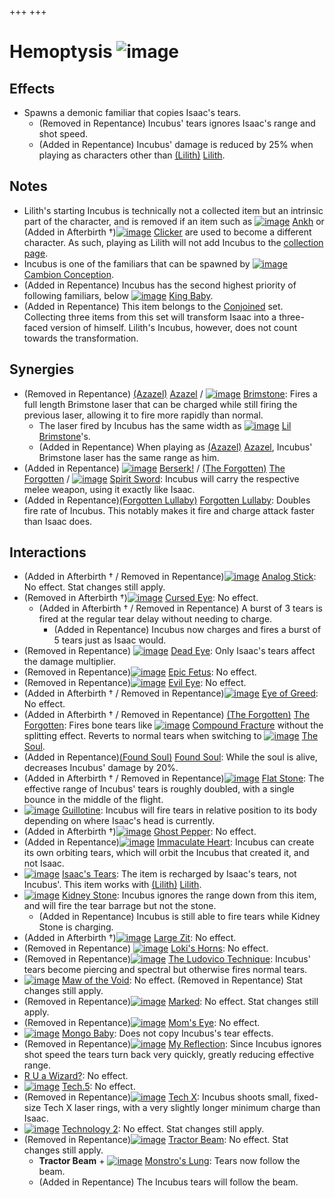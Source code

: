 +++
+++

 # Hemoptysis ![image](/image/Hemoptysis.png) 


Effects
---------


* Spawns a demonic familiar that copies Isaac's tears.
	+ (Removed in Repentance) Incubus' tears ignores Isaac's range and shot speed.
	+ (Added in Repentance) Incubus' damage is reduced by 25% when playing as characters other than  [(Lilith)](/wiki/Lilith "Lilith") [Lilith](/wiki/Lilith "Lilith").


Notes
-------


* Lilith's starting Incubus is technically not a collected item but an intrinsic part of the character, and is removed if an item such as [![image](/image/Ankh.png)](/wiki/Ankh "Ankh") [Ankh](/wiki/Ankh "Ankh") or (Added in Afterbirth †)[![image](/image/Clicker.png)](/wiki/Clicker "Clicker") [Clicker](/wiki/Clicker "Clicker") are used to become a different character. As such, playing as Lilith will not add Incubus to the [collection page](/wiki/Collection_page "Collection page").
* Incubus is one of the familiars that can be spawned by [![image](/image/Cambion_Conception.png)](/wiki/Cambion_Conception "Cambion Conception") [Cambion Conception](/wiki/Cambion_Conception "Cambion Conception").
* (Added in Repentance) Incubus has the second highest priority of following familiars, below [![image](/image/King_Baby.png)](/wiki/King_Baby "King Baby") [King Baby](/wiki/King_Baby "King Baby").
* (Added in Repentance) This item belongs to the [Conjoined](/wiki/Conjoined "Conjoined") set. Collecting three items from this set will transform Isaac into a three-faced version of himself. Lilith's Incubus, however, does not count towards the transformation.


Synergies
-----------


* (Removed in Repentance)  [(Azazel)](/wiki/Azazel "Azazel") [Azazel](/wiki/Azazel "Azazel") / [![image](/image/Brimstone.png)](/wiki/Brimstone "Brimstone") [Brimstone](/wiki/Brimstone "Brimstone"): Fires a full length Brimstone laser that can be charged while still firing the previous laser, allowing it to fire more rapidly than normal.
	+ The laser fired by Incubus has the same width as [![image](/image/Lil_Brimstone.png)](/wiki/Lil_Brimstone "Lil Brimstone") [Lil Brimstone](/wiki/Lil_Brimstone "Lil Brimstone")'s.
	+ (Added in Repentance) When playing as  [(Azazel)](/wiki/Azazel "Azazel") [Azazel](/wiki/Azazel "Azazel"), Incubus' Brimstone laser has the same range as him.
* (Added in Repentance) [![image](/image/Berserk!.png)](/wiki/Berserk! "Berserk!") [Berserk!](/wiki/Berserk! "Berserk!") /  [(The Forgotten)](/wiki/The_Forgotten "The Forgotten") [The Forgotten](/wiki/The_Forgotten "The Forgotten") / [![image](/image/Spirit_Sword.png)](/wiki/Spirit_Sword "Spirit Sword") [Spirit Sword](/wiki/Spirit_Sword "Spirit Sword"): Incubus will carry the respective melee weapon, using it exactly like Isaac.
* (Added in Repentance)[(Forgotten Lullaby)](/wiki/Forgotten_Lullaby "Forgotten Lullaby") [Forgotten Lullaby](/wiki/Forgotten_Lullaby "Forgotten Lullaby"): Doubles fire rate of Incubus. This notably makes it fire and charge attack faster than Isaac does.


Interactions
--------------


* (Added in Afterbirth † / Removed in Repentance)[![image](/image/Analog_Stick.png)](/wiki/Analog_Stick "Analog Stick") [Analog Stick](/wiki/Analog_Stick "Analog Stick"): No effect. Stat changes still apply.
* (Removed in Afterbirth †)[![image](/image/Cursed_Eye.png)](/wiki/Cursed_Eye "Cursed Eye") [Cursed Eye](/wiki/Cursed_Eye "Cursed Eye"): No effect.
	+ (Added in Afterbirth † / Removed in Repentance) A burst of 3 tears is fired at the regular tear delay without needing to charge.
		- (Added in Repentance) Incubus now charges and fires a burst of 5 tears just as Isaac would.
* (Removed in Repentance) [![image](/image/Dead_Eye.png)](/wiki/Dead_Eye "Dead Eye") [Dead Eye](/wiki/Dead_Eye "Dead Eye"): Only Isaac's tears affect the damage multiplier.
* (Removed in Repentance)[![image](/image/Epic_Fetus.png)](/wiki/Epic_Fetus "Epic Fetus") [Epic Fetus](/wiki/Epic_Fetus "Epic Fetus"): No effect.
* (Removed in Repentance)[![image](/image/Evil_Eye.png)](/wiki/Evil_Eye "Evil Eye") [Evil Eye](/wiki/Evil_Eye "Evil Eye"): No effect.
* (Added in Afterbirth † / Removed in Repentance)[![image](/image/Eye_of_Greed.png)](/wiki/Eye_of_Greed "Eye of Greed") [Eye of Greed](/wiki/Eye_of_Greed "Eye of Greed"): No effect.
* (Added in Afterbirth † / Removed in Repentance)  [(The Forgotten)](/wiki/The_Forgotten "The Forgotten") [The Forgotten](/wiki/The_Forgotten "The Forgotten"): Fires bone tears like [![image](/image/Compound_Fracture.png)](/wiki/Compound_Fracture "Compound Fracture") [Compound Fracture](/wiki/Compound_Fracture "Compound Fracture") without the splitting effect. Reverts to normal tears when switching to  [![image](/image/The_Soul.png)](/wiki/The_Soul_(Character) "The Soul") [The Soul](/wiki/The_Soul_(Character) "The Soul (Character)").
* (Added in Repentance)[(Found Soul)](/wiki/Found_Soul "Found Soul") [Found Soul](/wiki/Found_Soul "Found Soul"): While the soul is alive, decreases Incubus' damage by 20%.
* (Added in Afterbirth † / Removed in Repentance)[![image](/image/Flat_Stone.png)](/wiki/Flat_Stone "Flat Stone") [Flat Stone](/wiki/Flat_Stone "Flat Stone"): The effective range of Incubus' tears is roughly doubled, with a single bounce in the middle of the flight.
* [![image](/image/Guillotine.png)](/wiki/Guillotine "Guillotine") [Guillotine](/wiki/Guillotine "Guillotine"): Incubus will fire tears in relative position to its body depending on where Isaac's head is currently.
* (Added in Afterbirth †)[![image](/image/Ghost_Pepper.png)](/wiki/Ghost_Pepper "Ghost Pepper") [Ghost Pepper](/wiki/Ghost_Pepper "Ghost Pepper"): No effect.
* (Added in Repentance)[![image](/image/Immaculate_Heart.png)](/wiki/Immaculate_Heart "Immaculate Heart") [Immaculate Heart](/wiki/Immaculate_Heart "Immaculate Heart"): Incubus can create its own orbiting tears, which will orbit the Incubus that created it, and not Isaac.
* [![image](/image/Isaac%27s_Tears.png)](/wiki/Isaac%27s_Tears "Isaac's Tears") [Isaac's Tears](/wiki/Isaac%27s_Tears "Isaac's Tears"): The item is recharged by Isaac's tears, not Incubus'. This item works with  [(Lilith)](/wiki/Lilith "Lilith") [Lilith](/wiki/Lilith "Lilith").
* [![image](/image/Kidney_Stone.png)](/wiki/Kidney_Stone "Kidney Stone") [Kidney Stone](/wiki/Kidney_Stone "Kidney Stone"): Incubus ignores the range down from this item, and will fire the tear barrage but not the stone.
	+ (Added in Repentance) Incubus is still able to fire tears while Kidney Stone is charging.
* (Added in Afterbirth †)[![image](/image/Large_Zit.png)](/wiki/Large_Zit "Large Zit") [Large Zit](/wiki/Large_Zit "Large Zit"): No effect.
* (Removed in Repentance) [![image](/image/Loki%27s_Horns.png)](/wiki/Loki%27s_Horns "Loki's Horns") [Loki's Horns](/wiki/Loki%27s_Horns "Loki's Horns"): No effect.
* (Removed in Repentance)[![image](/image/The_Ludovico_Technique.png)](/wiki/The_Ludovico_Technique "The Ludovico Technique") [The Ludovico Technique](/wiki/The_Ludovico_Technique "The Ludovico Technique"): Incubus' tears become piercing and spectral but otherwise fires normal tears.
* [![image](/image/Maw_of_the_Void.png)](/wiki/Maw_of_the_Void "Maw of the Void") [Maw of the Void](/wiki/Maw_of_the_Void "Maw of the Void"): No effect. (Removed in Repentance) Stat changes still apply.
* (Removed in Repentance)[![image](/image/Marked.png)](/wiki/Marked "Marked") [Marked](/wiki/Marked "Marked"): No effect. Stat changes still apply.
* (Removed in Repentance)[![image](/image/Mom%27s_Eye.png)](/wiki/Mom%27s_Eye "Mom's Eye") [Mom's Eye](/wiki/Mom%27s_Eye "Mom's Eye"): No effect.
* [![image](/image/Mongo_Baby.png)](/wiki/Mongo_Baby "Mongo Baby") [Mongo Baby](/wiki/Mongo_Baby "Mongo Baby"): Does not copy Incubus's tear effects.
* (Removed in Repentance)[![image](/image/My_Reflection.png)](/wiki/My_Reflection "My Reflection") [My Reflection](/wiki/My_Reflection "My Reflection"): Since Incubus ignores shot speed the tears turn back very quickly, greatly reducing effective range.
* [R U a Wizard?](/wiki/R_U_a_Wizard%3F "R U a Wizard?"): No effect.
* [![image](/image/Tech.5.png)](/wiki/Tech.5 "Tech.5") [Tech.5](/wiki/Tech.5 "Tech.5"): No effect.
* (Removed in Repentance)[![image](/image/Tech_X.png)](/wiki/Tech_X "Tech X") [Tech X](/wiki/Tech_X "Tech X"): Incubus shoots small, fixed-size Tech X laser rings, with a very slightly longer minimum charge than Isaac.
* [![image](/image/Technology_2.png)](/wiki/Technology_2 "Technology 2") [Technology 2](/wiki/Technology_2 "Technology 2"): No effect. Stat changes still apply.
* (Removed in Repentance)[![image](/image/Tractor_Beam.png)](/wiki/Tractor_Beam "Tractor Beam") [Tractor Beam](/wiki/Tractor_Beam "Tractor Beam"): No effect. Stat changes still apply.
	+ **Tractor Beam** + [![image](/image/Monstro%27s_Lung.png)](/wiki/Monstro%27s_Lung "Monstro's Lung") [Monstro's Lung](/wiki/Monstro%27s_Lung "Monstro's Lung"): Tears now follow the beam.
	+ (Added in Repentance) The Incubus tears will follow the beam.


